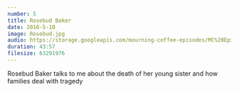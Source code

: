 ```yaml
---
number: 5
title: Rosebud Baker
date: 2016-5-10
image: Rosebud.jpg
audio: https://storage.googleapis.com/mourning-coffee-episodes/MC%20Episode%205%20-%20Rosebud%20Baker.mp3
duration: 43:57
filesize: 63291976
---
```


Rosebud Baker talks to me about the death of her young sister and how families deal with tragedy
